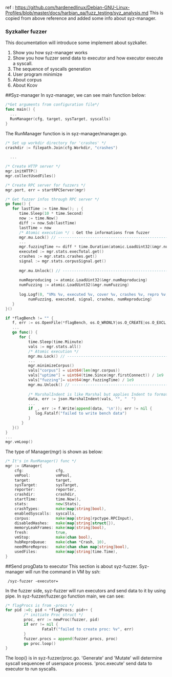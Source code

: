   ref : https://github.com/hardenedlinux/Debian-GNU-Linux-Profiles/blob/master/docs/harbian_qa/fuzz_testing/syz_analysis.md
  This is copied from above reference and added some info about syz-manager.
  
  ### Syzkaller fuzzer
  This documentation will introduce some implement about syzkaller.
  
  1. Show you how syz-manager works
  2. Show you how fuzzer send data to executor and how executor execute a syscall.
  3. The sequence of syscalls generation
  4. User program minimize
  5. About corpus
  6. About Kcov
  
  
##Syz-manager
In syz-manager, we can see main function below: 
``` go
/*Get arguments from configuration file*/
func main() {
  ...
  RunManager(cfg, target, sysTarget, syscalls)
}   
```
The RunManager function is in syz-manager/manager.go. 

``` go
/* Set up workdir directory for 'crashes' */
crashdir := filepath.Join(cfg.Workdir, "crashes")
  
  ...

/* Create HTTP server */
mgr.initHTTP()
mgr.collectUsedFiles()

/* Create RPC server for fuzzers */
mgr.port, err = startRPCServer(mgr)

/* Get fuzzer infos through RPC server */
go func() {
   for lastTime := time.Now(); ; {
      time.Sleep(10 * time.Second)
      now := time.Now()
      diff := now.Sub(lastTime)
      lastTime = now
      /* Atomic execution */ : Get the informations from fuzzer
      mgr.mu.Lock() // ----------------------------------------------------------
      ...
      mgr.fuzzingTime += diff * time.Duration(atomic.LoadUint32(&mgr.numFuzzing))
      executed := mgr.stats.execTotal.get()
      crashes := mgr.stats.crashes.get()
      signal := mgr.stats.corpusSignal.get()
      
      mgr.mu.Unlock() // --------------------------------------------------------
      
      numReproducing := atomic.LoadUint32(&mgr.numReproducing)
      numFuzzing := atomic.LoadUint32(&mgr.numFuzzing)
      
      log.Logf(0, "VMs %v, executed %v, cover %v, crashes %v, repro %v, 
          numFuzzing, executed, signal, crashes, numReproducing) 
   }
}()

if *flagBench != "" {
   f, err := os.OpenFile(*flagBench, os.O_WRONLY|os.O_CREATE|os.O_EXCL, osutil.DefaultFilePerm)
   ...
   go func() {
      for {
          time.Sleep(time.Miinute)
          vals := mgr.stats.all()
          /* Atomic execution */
          mgr.mu.Lock() // ----------------------------------------------------------
          ...
          mgr.minimizeCorpus()
          vals["corpus"] = uint64(len(mgr.corpus))
          vals["uptime"] = uint64(time.Since(mgr.firstConnect)) / 1e9
          vals["fuzzing"]= uint64(mgr.fuzzingTime) / 1e9
          mgr.mu.Unlock() // --------------------------------------------------------
          
          /* MarshalIndent is like Marshal but applies Indent to format the output*/
          data, err := json.MarshalIndent(vals, "", "  ")
          ...
          if _, err := f.Write(append(data, '\n')); err != nil {
             log.Fatalf("failed to write bench data")
          }
       }
   }()
}
...
mgr.vmLoop()

```

The type of Manager(mgr) is shown as below:
``` go
/* It's in RunManager() func */
mgr := &Manager{
    cfg:              cfg,
    vmPool:           vmPool,
    target:           target,
    sysTarget:        sysTarget,
    reporter:         reporter,
    crashdir:         crashdir,
    startTime:        time.Now(),
    stats:            new(Stats),
    crashTypes:       make(map[string]bool),
    enabledSyscalls:  syscalls,
    corpus:           make(map[string]rpctype.RPCInput),
    disabledHashes:   make(map[string]struct{}),
    memoryLeakFrames: make(map[string]bool),
    fresh:            true,
    vmStop:           make(chan bool),
    hubReproQueue:    make(chan *Crash, 10),
    needMoreRepros:   make(chan chan map[string]bool),
    usedFiles:        make(map[string]time.Time),
}    
```


##Send progData to executor
  This section is about syz-fuzzer. Syz-manager will run the command in VM by ssh:
 ```
  /syz-fuzzer -executor=
 ```
In the fuzzer side, syz-fuzzer will run executors and send data to it by using pipe. In syz-fuzzer/fuzzer.go function main, we can see: 

``` go
/* flagProcs is from -procs */
for pid :=0; pid < *flagProcs; pid++ {
        /* initiate Proc struct */
        proc, err := newProc(fuzzer, pid)
        if err != nil {
                Fatalf("failed to create proc: %v", err)
        }
        fuzzer.procs = append(fuzzer.procs, proc)
        go proc.loop()
}

```
The loop() is in syz-fuzzer/proc.go. 'Generate' and 'Mutate' will determine syscall sequencee of userspace process.
'proc.execute' send data to executor to run syscalls.


